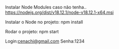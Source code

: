 Instalar Node Modules caso não tenha..
https://nodejs.org/dist/v18.12.1/node-v18.12.1-x64.msi

Instalar o Node no projeto:
npm install

Rodar o projeto:
npm start


Login:cenachi@gmail.com
Senha:1234